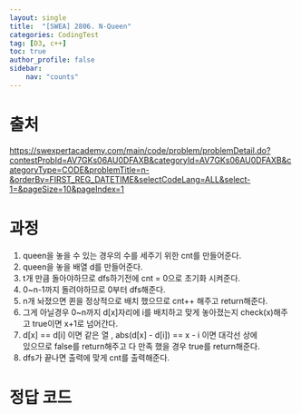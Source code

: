 ```yaml
---
layout: single
title:  "[SWEA] 2806. N-Queen"
categories: CodingTest
tag: [D3, c++]
toc: true
author_profile: false
sidebar:
    nav: "counts"
---
```


# 출처
<https://swexpertacademy.com/main/code/problem/problemDetail.do?contestProbId=AV7GKs06AU0DFAXB&categoryId=AV7GKs06AU0DFAXB&categoryType=CODE&problemTitle=n-&orderBy=FIRST_REG_DATETIME&selectCodeLang=ALL&select-1=&pageSize=10&pageIndex=1>


  
# 과정
1. queen을 놓을 수 있는 경우의 수를 세주기 위한 cnt를 만들어준다.
2. queen을 놓을 배열 d를 만들어준다.
3. t개 만큼 돌아야하므로 dfs하기전에 cnt = 0으로 초기화 시켜준다.
4. 0~n-1까지 돌려야하므로 0부터 dfs해준다.
5. n개 놔졌으면 퀸을 정상적으로 배치 했으므로 cnt++ 해주고 return해준다.
6. 그게 아닐경우 0~n까지 d[x]자리에 i를 배치하고 맞게 놓아졌는지 check(x)해주고   true이면 x+1로 넘어간다.
7. d[x] == d[i] 이면 같은 열 , abs(d[x] - d[i]) == x - i 이면 대각선 상에   
있으므로 false를 return해주고 다 만족 했을 경우 true를 return해준다.
8. dfs가 끝나면 출력에 맞게 cnt를 출력해준다.
  



# 정답 코드
<script src="https://gist.github.com/kghees/bf28aee957446516cd0418904470c9aa.js"></script>
  




